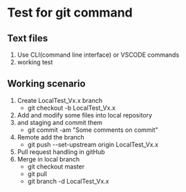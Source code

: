 # Test for git command

## Text files

1. Use CLI(command line interface) or VSCODE commands
2. working test

## Working scenario

1. Create LocalTest_Vx.x branch
   * git checkout -b LocalTest_Vx.x
2. Add and modify some files into local repository
3. and staging and commit them
   * git commit -am "Some comments on commit"
7. Remote add the branch
   * git push --set-upstream origin LocalTest_Vx.x
8. Pull request handling in gitHub
9. Merge in local branch
   * git checkout master
   * git pull
   * git branch -d LocalTest_Vx.x

